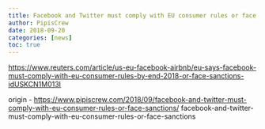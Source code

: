 ```yaml
---
title: Facebook and Twitter must comply with EU consumer rules or face sanctions
author: PipisCrew
date: 2018-09-20
categories: [news]
toc: true
---
```


https://www.reuters.com/article/us-eu-facebook-airbnb/eu-says-facebook-must-comply-with-eu-consumer-rules-by-end-2018-or-face-sanctions-idUSKCN1M013I

origin - https://www.pipiscrew.com/2018/09/facebook-and-twitter-must-comply-with-eu-consumer-rules-or-face-sanctions/ facebook-and-twitter-must-comply-with-eu-consumer-rules-or-face-sanctions
